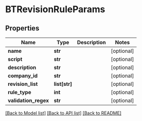 # BTRevisionRuleParams

## Properties
Name | Type | Description | Notes
------------ | ------------- | ------------- | -------------
**name** | **str** |  | [optional] 
**script** | **str** |  | [optional] 
**description** | **str** |  | [optional] 
**company_id** | **str** |  | [optional] 
**revision_list** | **list[str]** |  | [optional] 
**rule_type** | **int** |  | [optional] 
**validation_regex** | **str** |  | [optional] 

[[Back to Model list]](../README.md#documentation-for-models) [[Back to API list]](../README.md#documentation-for-api-endpoints) [[Back to README]](../README.md)


